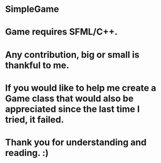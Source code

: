 # SimpleGame
# Game requires SFML/C++.
# Any contribution, big or small is thankful to me.
# If you would like to help me create a Game class that would also be appreciated since the last time I tried, it failed.
# Thank you for understanding and reading. :)
